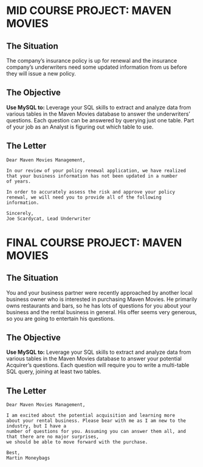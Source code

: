 # MID COURSE PROJECT: MAVEN MOVIES 

## The Situation
The company’s insurance policy is up for renewal and the insurance company’s underwriters
need some updated information from us before they will issue a new policy.

## The Objective
**Use MySQL to:**
Leverage your SQL skills to extract and analyze data from various tables in the Maven
Movies database to answer the underwriters’ questions. Each question can be answered
by querying just one table. Part of your job as an Analyst is figuring out which table to use.

## The Letter
```
Dear Maven Movies Management,

In our review of your policy renewal application, we have realized
that your business information has not been updated in a number
of years.

In order to accurately assess the risk and approve your policy
renewal, we will need you to provide all of the following
information.

Sincerely,
Joe Scardycat, Lead Underwriter
```


# FINAL COURSE PROJECT: MAVEN MOVIES 

## The Situation
You and your business partner were recently approached by another local business owner
who is interested in purchasing Maven Movies. He primarily owns restaurants and bars, so he
has lots of questions for you about your business and the rental business in general. His offer
seems very generous, so you are going to entertain his questions.

## The Objective
**Use MySQL to:**
Leverage your SQL skills to extract and analyze data from various tables in the Maven
Movies database to answer your potential Acquirer’s questions. Each question will require
you to write a multi-table SQL query, joining at least two tables.

## The Letter
```
Dear Maven Movies Management,

I am excited about the potential acquisition and learning more
about your rental business. Please bear with me as I am new to the industry, but I have a
number of questions for you. Assuming you can answer them all, and that there are no major surprises,
we should be able to move forward with the purchase.

Best,
Martin Moneybags
```

